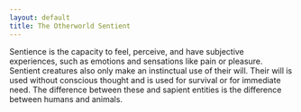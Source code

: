 ```yaml
---
layout: default
title: The Otherworld Sentient
---
```


Sentience is the capacity to feel, perceive, and have subjective experiences, such as emotions and sensations like pain or pleasure. Sentient creatures also only make an instinctual use of their will. Their will is used without conscious thought and is used for survival or for immediate need. The difference between these and sapient entities is the difference between humans and animals. 